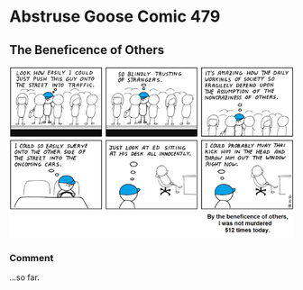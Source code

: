 # Abstruse Goose Comic 479
## The Beneficence of Others

![image](comics/every_day_i_am_alive_is_a_miracle.png)
### Comment
...so far.
